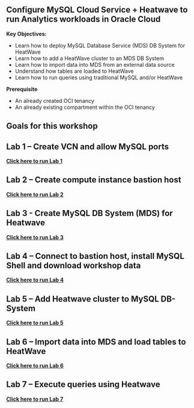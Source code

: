 ## Configure MySQL Cloud Service + Heatwave to run Analytics workloads in Oracle Cloud

**Key Objectives:**
- Learn how to deploy MySQL Database Service (MDS) DB System for HeatWave
- Learn how to add a HeatWave cluster to an MDS DB System
- Learn how to import data into MDS from an external data source
- Understand how tables are loaded to HeatWave
- Learn how to run queries using traditional MySQL and/or HeatWave

**Prerequisite**
- An already created OCI tenancy
- An already existing compartment within the OCI tenancy

## Goals for this workshop

## Lab 1 – Create VCN and allow MySQL ports

**[Click here to run Lab 1](./Lab1.md)**

## Lab 2 – Create compute instance bastion host

**[Click here to run Lab 2](./Lab2.md)**

## Lab 3 - Create MySQL DB System (MDS) for Heatwave

**[Click here to run Lab 3](./Lab3.md)**

## Lab 4 – Connect to bastion host, install MySQL Shell and download workshop data

**[Click here to run Lab 4](./Lab4.md)**

## Lab 5 – Add Heatwave cluster to MySQL DB-System

**[Click here to run Lab 5](./Lab5.md)**

## Lab 6 – Import data into MDS and load tables to HeatWave 

**[Click here to run Lab 6](./Lab6.md)**

## Lab 7 – Execute queries using Heatwave

**[Click here to run Lab 7](./Lab7.md)**
